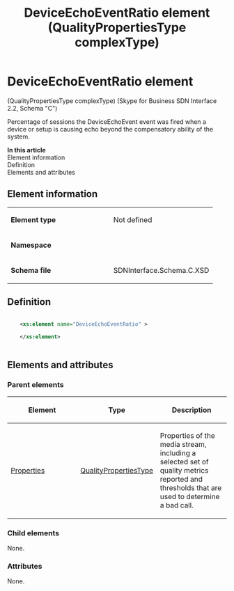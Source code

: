 ﻿---
title: DeviceEchoEventRatio element (QualityPropertiesType complexType) 
TOCTitle: DeviceEchoEventRatio element
ms:assetid: 5c1dbbde-4be4-f965-829d-4acacac6c118
ms:mtpsurl: https://msdn.microsoft.com/en-us/library/Mt404744(v=office.16)
ms:contentKeyID: 68250657
ms.date: 08/24/2015
mtps_version: v=office.16
dev_langs:
- xml
---

# DeviceEchoEventRatio element 

(QualityPropertiesType complexType) (Skype for Business SDN Interface 2.2, Schema "C")

Percentage of sessions the DeviceEchoEvent event was fired when a device or setup is causing echo beyond the compensatory ability of the system.

**In this article**  
Element information  
Definition  
Elements and attributes  

## Element information

<table>
<colgroup>
<col style="width: 50%" />
<col style="width: 50%" />
</colgroup>
<tbody>
<tr class="odd">
<td><p><strong>Element type</strong></p></td>
<td><p>Not defined</p></td>
</tr>
<tr class="even">
<td><p><strong>Namespace</strong></p></td>
<td><p></p></td>
</tr>
<tr class="odd">
<td><p><strong>Schema file</strong></p></td>
<td><p>SDNInterface.Schema.C.XSD</p></td>
</tr>
</tbody>
</table>


## Definition

```xml

    <xs:element name="DeviceEchoEventRatio" >
    
    </xs:element>
  
```

## Elements and attributes

### Parent elements

<table>
<colgroup>
<col style="width: 33%" />
<col style="width: 33%" />
<col style="width: 33%" />
</colgroup>
<thead>
<tr class="header">
<th><p>Element</p></th>
<th><p>Type</p></th>
<th><p>Description</p></th>
</tr>
</thead>
<tbody>
<tr class="odd">
<td><p><a href="properties-element-qualitytype-complextype-skype-for-business-sdn-interface-2-2-schema-c.md">Properties</a></p></td>
<td><p><a href="qualitypropertiestype-complextype-skype-for-business-sdn-interface-2-2-schema-c.md">QualityPropertiesType</a></p></td>
<td><p>Properties of the media stream, including a selected set of quality metrics reported and thresholds that are used to determine a bad call.</p></td>
</tr>
</tbody>
</table>


### Child elements

None.

### Attributes

None.

